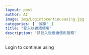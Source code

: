 ```yaml
---
layout: post
author: AI
image: img/Logintocontinueusing.jpg
categories: [ '娛樂' ]
title: "登入以繼續使用"
description: "請登入後繼續使用服務"
---
```

Login to continue using
